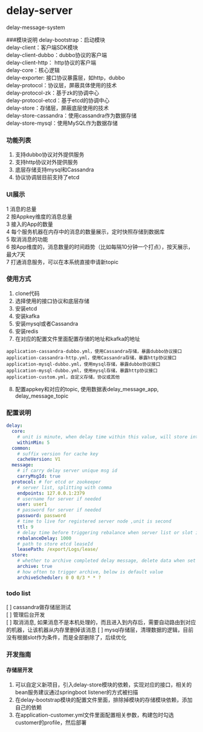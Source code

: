 # delay-server
delay-message-system




###模块说明
delay-bootstrap：启动模块    
delay-client：客户端SDK模块   
delay-client-dubbo：dubbo协议的客户端    
delay-client-http： http协议的客户端   
delay-core：核心逻辑    
delay-exporter: 接口协议暴露层，如http，dubbo    
delay-protocol：协议层，屏蔽具体使用的技术   
delay-protocol-zk：基于zk的协调中心    
delay-protocol-etcd：基于etcd的协调中心    
delay-store：存储层，屏蔽底层使用的技术   
delay-store-cassandra：使用cassandra作为数据存储   
delay-store-mysql：使用MySQL作为数据存储   

### 功能列表
1. 支持dubbo协议对外提供服务   
2. 支持http协议对外提供服务    
3. 底层存储支持mysql和Cassandra    
4. 协议协调层目前支持了etcd    


### UI展示
1 消息的总量   
2 按Appkey维度的消息总量   
3 接入的App的数量    
4 每个服务机器在内存中的消息的数量展示，定时快照存储到数据库       
5 取消消息的功能   
6 按App维度的，消息数量的时间趋势（比如每隔10分钟一个打点），按天展示，最大7天   
7 打通消息服务，可以在本系统直接申请新topic    


### 使用方式
1. clone代码   
2. 选择使用的接口协议和底层存储   
3. 安装etcd   
4. 安装kafka    
5. 安装mysql或者Cassandra   
6. 安装redis     
7. 在对应的配置文件里面配置存储的地址和kafka的地址    
```text
application-cassandra-dubbo.yml，使用Cassandra存储，暴露dubbo协议接口    
application-cassandra-http.yml，使用Cassandra存储，暴露http协议接口    
application-mysql-dubbo.yml，使用mysql存储，暴露dubbo协议接口    
application-mysql-dubbo.yml，使用mysql存储，暴露http协议接口    
application-custom.yml，自定义存储，协议或其他         
```
8. 配置appkey和对应的topic, 使用数据表delay_message_app, delay_message_topic    

### 配置说明
```yaml
delay: 
  core: 
    # unit is minute, when delay time within this value, will store into memory
    withinMin: 5
  common: 
    # suffix version for cache key
    cacheVersion: V1
  message: 
    # if carry delay server unique msg id
    carryMsgId: true
  protocol: # for etcd or zookeeper
    # server list, splitting with comma
    endpoints: 127.0.0.1:2379
    # username for server if needed
    user: user1
    # password for server if needed
    password: password
    # time to live for registered server node ,unit is second
    ttl: 9
    # delay time before triggering rebalance when server list or slot is changed, default is 1000ms, unit is ms
    rebalanceDelay: 1000
    # path to store etcd leaseId
    leasePath: /export/Logs/lease/
  store: 
    # whether to archive completed delay message, delete data when set to true
    archive: true
    # how often to trigger archive, below is default value
    archiveScheduler: 0 0 0/3 * * ?
```

### todo list
[ ] cassandra做存储层测试   
[ ] 管理后台开发   
[ ] 取消消息, 如果消息不是本机处理的，而且进入到内存后，需要自动路由到对应的机器，让该机器从内存里删掉该消息
[ ] mysql存储层，清理数据的逻辑，目前没有根据slot作为条件，而是全部删除了，后续优化    

### 开发指南
#### 存储层开发
1. 可以自定义新项目，引入delay-store模块的依赖，实现对应的接口，相关的bean服务建议通过springboot listener的方式被扫描      
2. 在delay-bootstrap模块的配置文件里面，排除掉模块的存储模块依赖，添加自己的依赖   
3. 在application-customer.yml文件里面配置相关参数，构建包时勾选customer的profile，然后部署    

